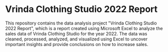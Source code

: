 # Vrinda Clothing Studio 2022 Report
This repository contains the data analysis project "Vrinda Clothing Studio 2022 Report", which is a report created using Microsoft Excel to analyze the sales data of Vrinda Clothing Studio for the year 2022. The data was cleaned, processed, analyzed, and visualized using Excel to uncover important insights and provide conclusions on how to increase sales.
